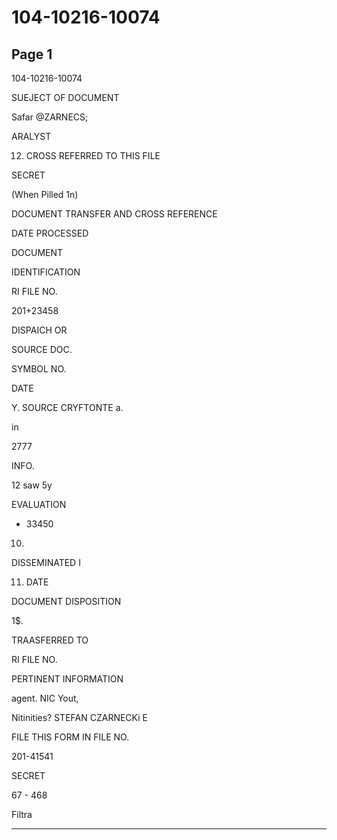 # 104-10216-10074

## Page 1

104-10216-10074

SUEJECT OF DOCUMENT

Safar @ZARNECS;

ARALYST

12. CROSS REFERRED TO THIS FILE

SECRET

(When Pilled 1n)

DOCUMENT TRANSFER AND CROSS REFERENCE

DATE PROCESSED

DOCUMENT

IDENTIFICATION

RI FILE NO.

201+23458

DISPAICH OR

SOURCE DOC.

SYMBOL NO.

DATE

Y. SOURCE CRYFTONTE a.

in

2777

INFO.

12 saw 5y

EVALUATION

- 33450

10.

DISSEMINATED I

11. DATE

DOCUMENT DISPOSITION

1$.

TRAASFERRED TO

RI FILE NO.

PERTINENT INFORMATION

agent. NIC Yout,

Nitinities? STEFAN CZARNECKi E

FILE THIS FORM IN FILE NO.

201-41541

SECRET

67 - 468

Filtra

---

